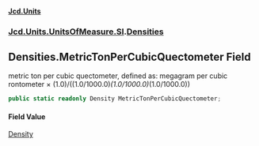 #### [Jcd.Units](index.md 'index')
### [Jcd.Units.UnitsOfMeasure.SI](Jcd.Units.UnitsOfMeasure.SI.md 'Jcd.Units.UnitsOfMeasure.SI').[Densities](Densities.md 'Jcd.Units.UnitsOfMeasure.SI.Densities')

## Densities.MetricTonPerCubicQuectometer Field

metric ton per cubic quectometer, defined as: megagram per cubic rontometer × (1.0)/((1.0/1000.0)*(1.0/1000.0)*(1.0/1000.0))

```csharp
public static readonly Density MetricTonPerCubicQuectometer;
```

#### Field Value
[Density](Density.md 'Jcd.Units.UnitTypes.Density')